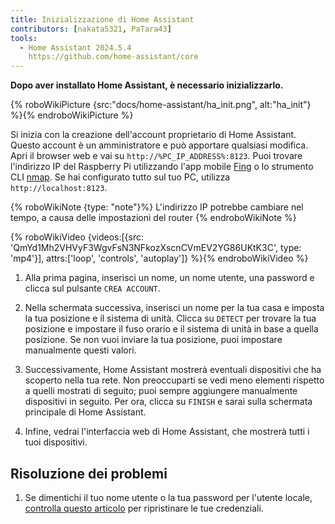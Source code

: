 ```yaml
---
title: Inizializzazione di Home Assistant
contributors: [nakata5321, PaTara43]
tools:
  - Home Assistant 2024.5.4
    https://github.com/home-assistant/core
---
```


**Dopo aver installato Home Assistant, è necessario inizializzarlo.**

{% roboWikiPicture {src:"docs/home-assistant/ha_init.png", alt:"ha_init"} %}{% endroboWikiPicture %}

Si inizia con la creazione dell'account proprietario di Home Assistant. Questo account è un amministratore e può apportare qualsiasi modifica.
Apri il browser web e vai su `http://%PC_IP_ADDRESS%:8123`. Puoi trovare l'indirizzo IP del Raspberry Pi utilizzando l'app mobile [Fing](https://www.fing.com/products) o lo strumento CLI [nmap](https://vitux.com/find-devices-connected-to-your-network-with-nmap/).
Se hai configurato tutto sul tuo PC, utilizza `http://localhost:8123`.

{% roboWikiNote {type: "note"}%} L'indirizzo IP potrebbe cambiare nel tempo, a causa delle impostazioni del router {% endroboWikiNote %}

{% roboWikiVideo {videos:[{src: 'QmYd1Mh2VHVyF3WgvFsN3NFkozXscnCVmEV2YG86UKtK3C', type: 'mp4'}], attrs:['loop', 'controls', 'autoplay']} %}{% endroboWikiVideo %}

1. Alla prima pagina, inserisci un nome, un nome utente, una password e clicca sul pulsante `CREA ACCOUNT`.

2. Nella schermata successiva, inserisci un nome per la tua casa e imposta la tua posizione e il sistema di unità. Clicca su `DETECT` per trovare la tua posizione e impostare il fuso orario e il sistema di unità in base a quella posizione. Se non vuoi inviare la tua posizione, puoi impostare manualmente questi valori.

3. Successivamente, Home Assistant mostrerà eventuali dispositivi che ha scoperto nella tua rete. Non preoccuparti se vedi meno elementi rispetto a quelli mostrati di seguito; puoi sempre aggiungere manualmente dispositivi in seguito. Per ora, clicca su `FINISH` e sarai sulla schermata principale di Home Assistant.

4. Infine, vedrai l'interfaccia web di Home Assistant, che mostrerà tutti i tuoi dispositivi.


## Risoluzione dei problemi

1. Se dimentichi il tuo nome utente o la tua password per l'utente locale, [controlla questo articolo](https://www.home-assistant.io/docs/locked_out/) per ripristinare le tue credenziali.